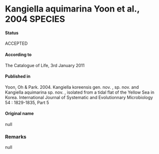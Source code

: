 # Kangiella aquimarina Yoon et al., 2004 SPECIES

#### Status
ACCEPTED

#### According to
The Catalogue of Life, 3rd January 2011

#### Published in
Yoon, Oh & Park. 2004. Kangiella koreensis gen. nov. , sp. nov. and Kangiella aquimarina sp. nov. , isolated from a tidal flat of the Yellow Sea in Korea. International Journal of Systematic and Evolutionnary Microbiology 54 : 1829-1835, Part 5

#### Original name
null

### Remarks
null
